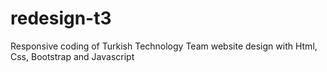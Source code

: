# redesign-t3
Responsive coding of Turkish Technology Team website design with Html, Css, Bootstrap and Javascript
